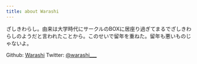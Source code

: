 ```yaml
---
title: about Warashi
---
```


ざしきわらし。由来は大学時代にサークルのBOXに居座り過ぎてまるでざしきわらしのようだと言われたことから。このせいで留年を重ねた。留年も悪いものじゃないよ。

Github: [Warashi](https://github.com/Warashi)
Twitter: [@warashi___](https://twitter.com/warashi___)

